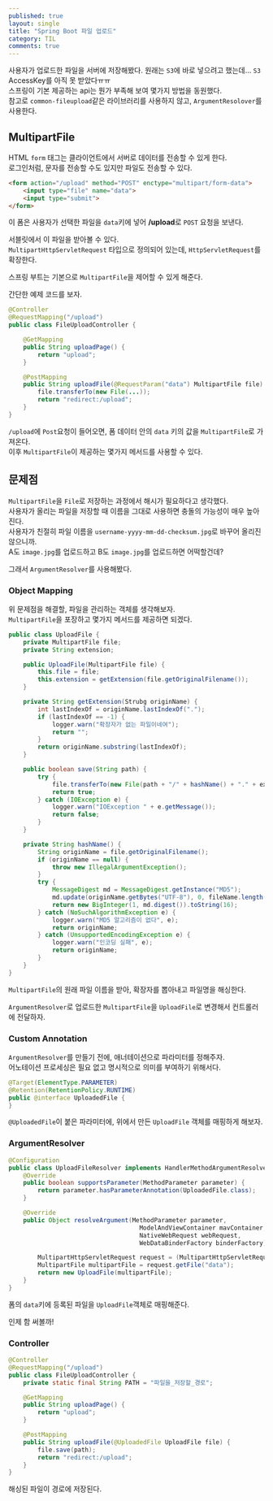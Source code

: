 ```yaml
---
published: true
layout: single
title: "Spring Boot 파일 업로드"
category: TIL
comments: true
---
```


사용자가 업로드한 파일을 서버에 저장해봤다. 원래는 `S3`에 바로 넣으려고 했는데... `S3` AccessKey를 아직 못 받았다ㅠㅠ  
스프링이 기본 제공하는 api는 뭔가 부족해 보여 몇가지 방법을 동원했다.    
참고로 `common-fileupload`같은 라이브러리를 사용하지 않고, `ArgumentResolover`를 사용한다.

## MultipartFile
HTML `form` 태그는 클라이언트에서 서버로 데이터를 전송할 수 있게 한다.  
로그인처럼, 문자를 전송할 수도 있지만 파일도 전송할 수 있다.

```html
<form action="/upload" method="POST" enctype="multipart/form-data">
    <input type="file" name="data">
    <input type="submit">
</form>
```
이 폼은 사용자가 선택한 파일을 `data`키에 넣어 **/upload**로 `POST` 요청을 보낸다.  

서블릿에서 이 파일을 받아볼 수 있다.  
`MultipartHttpServletRequest` 타입으로 정의되어 있는데, `HttpServletRequest`를 확장한다.  

스프링 부트는 기본으로 `MultipartFile`을 제어할 수 있게 해준다.  

간단한 예제 코드를 보자.
```java
@Controller
@RequestMapping("/upload")
public class FileUploadController {

    @GetMapping
    public String uploadPage() {
        return "upload";
    }

    @PostMapping
    public String uploadFile(@RequestParam("data") MultipartFile file) {
        file.transferTo(new File(...));
        return "redirect:/upload";
    }
}
```

`/upload`에 `Post`요청이 들어오면, 폼 데이터 안의 `data` 키의 값을 `MultipartFile`로 가져온다.  
이후 `MultipartFile`이 제공하는 몇가지 메서드를 사용할 수 있다.  

## 문제점
`MultipartFile`을 `File`로 저장하는 과정에서 해시가 필요하다고 생각했다.   
사용자가 올리는 파일을 저장할 때 이름을 그대로 사용하면 충돌의 가능성이 매우 높아진다.   
사용자가 친절히 파일 이름을 `username-yyyy-mm-dd-checksum.jpg`로 바꾸어 올리진 않으니까.   
A도 `image.jpg`를 업로드하고 B도 `image.jpg`를 업로드하면 어떡할건데?  

그래서 `ArgumentResolver`를 사용해봤다.

### Object Mapping

위 문제점을 해결할, 파일을 관리하는 객체를 생각해보자.  
`MultipartFile`을 포장하고 몇가지 메서드를 제공하면 되겠다. 

```java
public class UploadFile {
    private MultipartFile file;
    private String extension;

    public UploadFile(MultipartFile file) {
        this.file = file;
        this.extension = getExtension(file.getOriginalFilename());
    }

    private String getExtension(Strubg originName) {
        int lastIndexOf = originName.lastIndexOf(".");
        if (lastIndexOf == -1) {
            logger.warn("확장자가 없는 파일이네여");
            return "";
        }
        return originName.substring(lastIndexOf);
    }

    public boolean save(String path) {
        try {
            file.transferTo(new File(path + "/" + hashName() + "." + extension));
            return true;
        } catch (IOException e) {
            logger.warn("IOException " + e.getMessage());
            return false;
        }
    }

    private String hashName() {
        String originName = file.getOriginalFilename();
        if (originName == null) {
            throw new IllegalArgumentException();
        }
        try {
            MessageDigest md = MessageDigest.getInstance("MD5");
            md.update(originName.getBytes("UTF-8"), 0, fileName.length());
            return new BigInteger(1, md.digest()).toString(16);
        } catch (NoSuchAlgorithmException e) {
            logger.warn("MD5 알고리즘이 없다", e);
            return originName;
        } catch (UnsupportedEncodingException e) {
            logger.warn("인코딩 실패", e);
            return originName;
        }
    }
}
```

`MultipartFile`의 원래 파일 이름을 받아, 확장자를 뽑아내고 파일명을 해싱한다.

`ArgumentResolver`로 업로드한 `MultipartFile`을 `UploadFile`로 변경해서 컨트롤러에 전달하자.

### Custom Annotation

`ArgumentResolver`를 만들기 전에, 애너테이션으로 파라미터를 정해주자.  
어노테이션 프로세싱은 필요 없고 명시적으로 의미를 부여하기 위해서다.  
```java
@Target(ElementType.PARAMETER)
@Retention(RetentionPolicy.RUNTIME)
public @interface UploadedFile {
}
```
`@UploadedFile`이 붙은 파라미터에, 위에서 만든 `UploadFile` 객체를 매핑하게 해보자.  

### ArgumentResolver

```java
@Configuration
public class UploadFileResolver implements HandlerMethodArgumentResolver {
    @Override
    public boolean supportsParameter(MethodParameter parameter) {
        return parameter.hasParameterAnnotation(UploadedFile.class);
    }

    @Override
    public Object resolveArgument(MethodParameter parameter, 
                                    ModelAndViewContainer mavContainer, 
                                    NativeWebRequest webRequest, 
                                    WebDataBinderFactory binderFactory) throws Exception {

        MultipartHttpServletRequest request = (MultipartHttpServletRequest) webRequest.getNativeRequest();
        MultipartFile multipartFile = request.getFile("data");
        return new UploadFile(multipartFile);
    }
}
```
폼의 `data`키에 등록된 파일을 `UploadFile`객체로 매핑해준다.  

인제 함 써볼까!

### Controller
```java
@Controller
@RequestMapping("/upload")
public class FileUploadController {
    private static final String PATH = "파일을_저장할_경로";

    @GetMapping
    public String uploadPage() {
        return "upload";
    }

    @PostMapping
    public String uploadFile(@UploadedFile UploadFile file) {
        file.save(path);
        return "redirect:/upload";
    }
}
```

해싱된 파일이 경로에 저장된다.